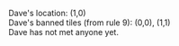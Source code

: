 Dave's location: (1,0)  
Dave's banned tiles (from rule 9): (0,0), (1,1)  
Dave has not met anyone yet.
